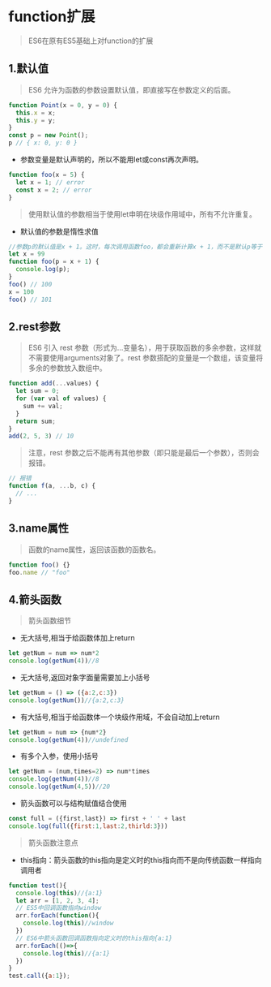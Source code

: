 # function扩展
> ES6在原有ES5基础上对function的扩展

## 1.默认值
> ES6 允许为函数的参数设置默认值，即直接写在参数定义的后面。
```javascript
function Point(x = 0, y = 0) {
  this.x = x;
  this.y = y;
}
const p = new Point();
p // { x: 0, y: 0 }
```
- 参数变量是默认声明的，所以不能用let或const再次声明。
```javascript
function foo(x = 5) {
  let x = 1; // error
  const x = 2; // error
}
```
> 使用默认值的参数相当于使用let申明在块级作用域中，所有不允许重复。
- 默认值的参数是惰性求值
```javascript
//参数p的默认值是x + 1。这时，每次调用函数foo，都会重新计算x + 1，而不是默认p等于 100。
let x = 99
function foo(p = x + 1) {
  console.log(p);
}
foo() // 100
x = 100
foo() // 101
```

## 2.rest参数
> ES6 引入 rest 参数（形式为...变量名），用于获取函数的多余参数，这样就不需要使用arguments对象了。rest 参数搭配的变量是一个数组，该变量将多余的参数放入数组中。
```javascript
function add(...values) {
  let sum = 0;
  for (var val of values) {
    sum += val;
  }
  return sum;
}
add(2, 5, 3) // 10
```
> 注意，rest 参数之后不能再有其他参数（即只能是最后一个参数），否则会报错。
```javascript
// 报错
function f(a, ...b, c) {
  // ...
}
```

## 3.name属性
> 函数的name属性，返回该函数的函数名。
```javascript
function foo() {}
foo.name // "foo"
```

## 4.箭头函数
> 箭头函数细节
- 无大括号,相当于给函数体加上return
```javascript
let getNum = num => num*2
console.log(getNum(4))//8
```
- 无大括号,返回对象字面量需要加上小括号
```javascript
let getNum = () => ({a:2,c:3})
console.log(getNum())//{a:2,c:3}
```
- 有大括号,相当于给函数体一个块级作用域，不会自动加上return
```javascript
let getNum = num => {num*2}
console.log(getNum(4))//undefined
```
- 有多个入参，使用小括号
```javascript
let getNum = (num,times=2) => num*times
console.log(getNum(4))//8
console.log(getNum(4,5))//20
```
- 箭头函数可以与结构赋值结合使用
```javascript
const full = ({first,last}) => first + ' ' + last
console.log(full({first:1,last:2,thirld:3}))
```
> 箭头函数注意点
- this指向：箭头函数的this指向是定义时的this指向而不是向传统函数一样指向调用者
```javascript
function test(){
  console.log(this)//{a:1}
  let arr = [1, 2, 3, 4];
  // ES5中回调函数指向window
  arr.forEach(function(){
    console.log(this)//window
  })
  // ES6中箭头函数回调函数指向定义时的this指向{a:1}
  arr.forEach(()=>{
    console.log(this)//{a:1}
  })
}
test.call({a:1});
```